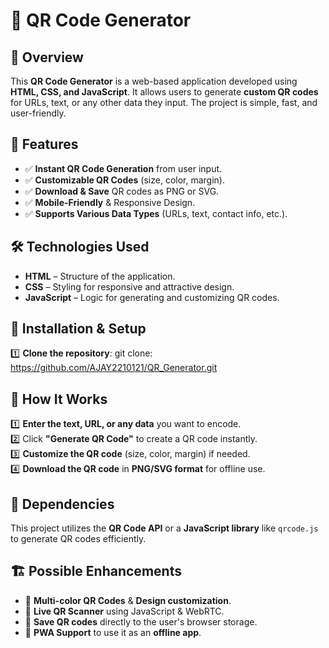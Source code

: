 # 📌 QR Code Generator

## 📖 Overview
This **QR Code Generator** is a web-based application developed using **HTML, CSS, and JavaScript**. It allows users to generate **custom QR codes** for URLs, text, or any other data they input. The project is simple, fast, and user-friendly.

## 🎯 Features
- ✅ **Instant QR Code Generation** from user input.
- ✅ **Customizable QR Codes** (size, color, margin).
- ✅ **Download & Save** QR codes as PNG or SVG.
- ✅ **Mobile-Friendly** & Responsive Design.
- ✅ **Supports Various Data Types** (URLs, text, contact info, etc.).

## 🛠️ Technologies Used
- **HTML** – Structure of the application.
- **CSS** – Styling for responsive and attractive design.
- **JavaScript** – Logic for generating and customizing QR codes.

## 🚀 Installation & Setup
1️⃣ **Clone the repository**:
   git clone: https://github.com/AJAY2210121/QR_Generator.git

## 🔧 How It Works
1️⃣ **Enter the text, URL, or any data** you want to encode.  
2️⃣ Click **"Generate QR Code"** to create a QR code instantly.  
3️⃣ **Customize the QR code** (size, color, margin) if needed.  
4️⃣ **Download the QR code** in **PNG/SVG format** for offline use.  

## 🔗 Dependencies
This project utilizes the **QR Code API** or a **JavaScript library** like `qrcode.js` to generate QR codes efficiently.

## 🏗️ Possible Enhancements
- 🔄 **Multi-color QR Codes** & **Design customization**.  
- 📡 **Live QR Scanner** using JavaScript & WebRTC.  
- 🔄 **Save QR codes** directly to the user's browser storage.  
- 📱 **PWA Support** to use it as an **offline app**.  
